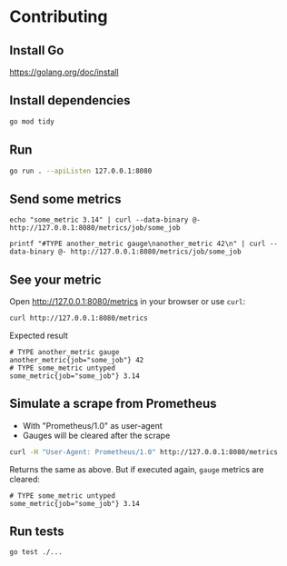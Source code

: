 # Contributing

## Install Go

https://golang.org/doc/install

## Install dependencies

```sh
go mod tidy
```

## Run

```sh
go run . --apiListen 127.0.0.1:8080
```

## Send some metrics

```
echo "some_metric 3.14" | curl --data-binary @- http://127.0.0.1:8080/metrics/job/some_job

printf "#TYPE another_metric gauge\nanother_metric 42\n" | curl --data-binary @- http://127.0.0.1:8080/metrics/job/some_job
```

## See your metric

Open http://127.0.0.1:8080/metrics in your browser or use `curl`:

```sh
curl http://127.0.0.1:8080/metrics
```

Expected result

```
# TYPE another_metric gauge
another_metric{job="some_job"} 42
# TYPE some_metric untyped
some_metric{job="some_job"} 3.14
```

## Simulate a scrape from Prometheus

-   With "Prometheus/1.0" as user-agent
-   Gauges will be cleared after the scrape

```sh
curl -H "User-Agent: Prometheus/1.0" http://127.0.0.1:8080/metrics
```

Returns the same as above. But if executed again, `gauge` metrics are cleared:

```
# TYPE some_metric untyped
some_metric{job="some_job"} 3.14
```

## Run tests

```sh
go test ./...
```
